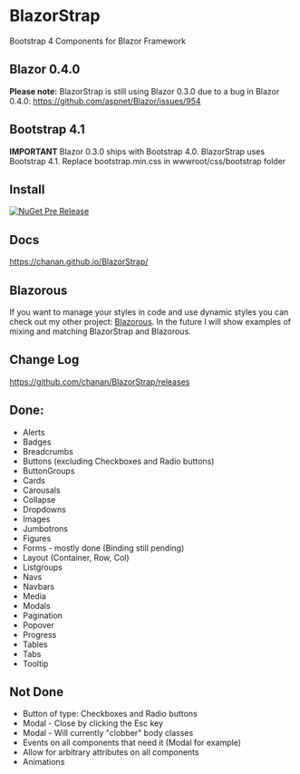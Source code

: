 # BlazorStrap

Bootstrap 4 Components for Blazor Framework

## Blazor 0.4.0

**Please note:** BlazorStrap is still using Blazor 0.3.0 due to a bug in Blazor 0.4.0: https://github.com/aspnet/Blazor/issues/954

## Bootstrap 4.1

**IMPORTANT** Blazor 0.3.0 ships with Bootstrap 4.0. BlazorStrap uses Bootstrap 4.1. Replace bootstrap.min.css in wwwroot/css/bootstrap folder

## Install

[![NuGet Pre Release](https://img.shields.io/nuget/vpre/BlazorStrap.svg)](https://www.nuget.org/packages/BlazorStrap/)

## Docs
https://chanan.github.io/BlazorStrap/

## Blazorous

If you want to manage your styles in code and use dynamic styles you can check out my other project: [Blazorous](https://chanan.github.io/Blazorous/).
In the future I will show examples of mixing and matching BlazorStrap and Blazorous.

## Change Log
https://github.com/chanan/BlazorStrap/releases

## Done:
* Alerts
* Badges
* Breadcrumbs
* Buttons (excluding Checkboxes and Radio buttons)
* ButtonGroups
* Cards
* Carousals
* Collapse
* Dropdowns
* Images
* Jumbotrons
* Figures
* Forms - mostly done (Binding still pending)
* Layout (Container, Row, Col)
* Listgroups
* Navs
* Navbars
* Media
* Modals
* Pagination
* Popover
* Progress
* Tables
* Tabs
* Tooltip

## Not Done

* Button of type: Checkboxes and Radio buttons
* Modal - Close by clicking the Esc key
* Modal - Will currently "clobber" body classes
* Events on all components that need it (Modal for example)
* Allow for arbitrary attributes on all components
* Animations